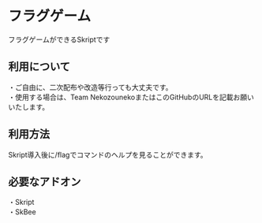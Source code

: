 # フラグゲーム
フラグゲームができるSkriptです

## 利用について
・ご自由に、二次配布や改造等行っても大丈夫です。  
・使用する場合は、Team NekozounekoまたはこのGitHubのURLを記載お願いいたします。  

## 利用方法  
Skript導入後に/flagでコマンドのヘルプを見ることができます。  

## 必要なアドオン  
・Skript  
・SkBee  

